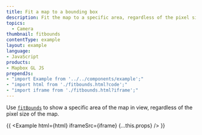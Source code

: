 ```yaml
---
title: Fit a map to a bounding box
description: Fit the map to a specific area, regardless of the pixel size of the map.
topics:
  - Camera
thumbnail: fitbounds
contentType: example
layout: example
language:
- JavaScript
products:
- Mapbox GL JS
prependJs:
- "import Example from '../../components/example';"
- "import html from './fitbounds.html?code';"
- "import iframe from './fitbounds.html?iframe';"
---
```


Use [`fitBounds`](/mapbox-gl-js/api/map/#map#fitbounds) to show a specific area of the map in view, regardless of the pixel size of the map.

{{ <Example html={html} iframeSrc={iframe} {...this.props} /> }}

